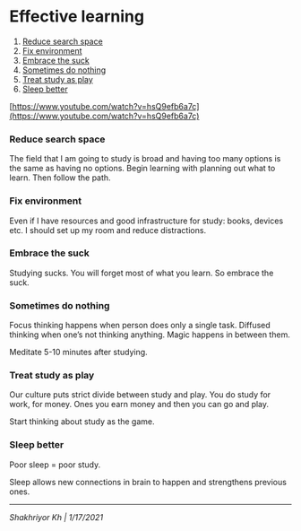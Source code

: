 # Effective learning

1. [Reduce search space](https://www.notion.so/Effective-learning-7c30d592a70340a6956fd8cd23ce4a6a)
2. [Fix environment](https://www.notion.so/Effective-learning-7c30d592a70340a6956fd8cd23ce4a6a)
3. [Embrace the suck](https://www.notion.so/Effective-learning-7c30d592a70340a6956fd8cd23ce4a6a)
4. [Sometimes do nothing](https://www.notion.so/Effective-learning-7c30d592a70340a6956fd8cd23ce4a6a)
5. [Treat study as play](https://www.notion.so/Effective-learning-7c30d592a70340a6956fd8cd23ce4a6a)
6. [Sleep better](https://www.notion.so/Effective-learning-7c30d592a70340a6956fd8cd23ce4a6a)

[https://www.youtube.com/watch?v=hsQ9efb6a7c](https://www.youtube.com/watch?v=hsQ9efb6a7c)

### Reduce search space

The field that I am going to study is broad and having too many options is the same as having no options. Begin learning with planning out what to learn. Then follow the path.

### Fix environment

Even if I have resources and good infrastructure for study: books, devices etc. I should set up my room and reduce distractions.

### Embrace the suck

Studying sucks. You will forget most of what you learn. So embrace the suck.

### Sometimes do nothing

Focus thinking happens when person does only a single task. Diffused thinking when one’s not thinking anything. Magic happens in between them.

Meditate 5-10 minutes after studying.

### Treat study as play

Our culture puts strict divide between study and play. You do study for work, for money. Ones you earn money and then you can go and play.

Start thinking about study as the game.

### Sleep better

Poor sleep = poor study.

Sleep allows new connections in brain to happen and strengthens previous ones.


_________________________________
*Shakhriyor Kh | 1/17/2021*
